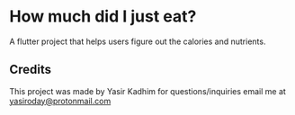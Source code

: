 # How much did I just eat?

A flutter project that helps users figure out the calories and nutrients. 

## Credits

This project was made by Yasir Kadhim
for questions/inquiries email me at yasiroday@protonmail.com
